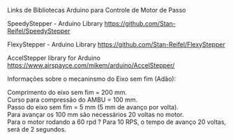 Links de Bibliotecas Arduino para  Controle de Motor de Passo 

SpeedyStepper - Arduino Library
https://github.com/Stan-Reifel/SpeedyStepper

FlexyStepper - Arduino Library
https://github.com/Stan-Reifel/FlexyStepper

AccelStepper library for Arduino
https://www.airspayce.com/mikem/arduino/AccelStepper/


Informações sobre o mecaninsmo do Eixo sem fim (Adão): 

Comprimento do eixo sem fim = 200 mm.    
Curso para compressão do AMBU = 100 mm.  
Passo do eixo sem fim = 5 mm (5 mm de avanço por volta).  
Para avançar os 100 mm são necessários 20 voltas no motor.  
Para o motor rodando a 60 rpd ?
Para 10 RPS, o tempo de avanço 20 voltas, será de 2 segundos.
